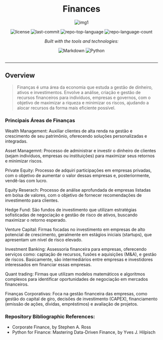 <div id="top">

<!-- HEADER STYLE: CLASSIC -->
<div align="center">

# Finances
![img1](https://github.com/user-attachments/assets/3320328e-efb4-49c8-bb23-6a1f55002648)

<!-- BADGES -->
<img src="https://img.shields.io/github/license/HenrySchall/Artificial_Intelligence?style=flat&logo=opensourceinitiative&logoColor=white&color=0080ff" alt="license">
<img src="https://img.shields.io/github/last-commit/HenrySchall/Artificial_Intelligence?style=flat&logo=git&logoColor=white&color=0080ff" alt="last-commit">
<img src="https://img.shields.io/github/languages/top/HenrySchall/Artificial_Intelligence?style=flat&color=0080ff" alt="repo-top-language">
<img src="https://img.shields.io/github/languages/count/HenrySchall/Artificial_Intelligence?style=flat&color=0080ff" alt="repo-language-count">

<em>Built with the tools and technologies:</em>

<img src="https://img.shields.io/badge/Markdown-000000.svg?style=flat&logo=Markdown&logoColor=white" alt="Markdown">
<img src="https://img.shields.io/badge/Python-3776AB.svg?style=flat&logo=Python&logoColor=white" alt="Python">

</div>
<br>

---
## Overview

> Finanças é uma área da economia que estuda a gestão de dinheiro, ativos e investimentos. Envolve a análise, criação e gestão de recursos financeiros para indivíduos, empresas e governos, com o objetivo de maximizar a riqueza e minimizar os riscos, ajudando a alocar recursos da forma mais eficiente possível.

### Principais Áreas de Finanças

Wealth Management: Auxiliar clientes de alta renda na gestão e crescimento de seu patrimônio, oferecendo soluções personalizadas e integradas. 

Asset Managemnt: Processo de administrar e investir o dinheiro de clientes (sejam indivíduos, empresas ou instituições) para maximizar seus retornos e minimizar riscos.

Private Equity: Processo de adquiri participações em empresas privadas, com o objetivo de aumentar o valor dessas empresas e, posteriormente, vendê-las com lucro.

Equity Reserach: Processo de análise aprofundada de empresas listadas em bolsa de valores, com o objetivo de fornecer recomendações de investimento para clientes.

Hedge Fund: São fundos de investimento que utilizam estratégias sofisticadas de negociação e gestão de risco de ativos, buscando maximizar o retorno esperado.

Venture Capital: Firmas focadas no investimento em empresas de alto potencial de crescimento, geralmente em estágios iniciais (startups), que apresentam um nível de risco elevado.

Investment Banking: Assessoria financeira para empresas, oferecendo serviços como: captação de recursos, fusões e aquisições (M&A), e gestão de riscos. Basicamente, são intermediários entre empresas e investidores interessados em financiar essas empresas.

Quant trading: Firmas que utilizam modelos matemáticos e algoritmos complexos para identificar oportunidades de negociação em mercados financeiros.

Finanças Corporativas: Foca na gestão financeira das empresas, como gestão do capital de giro, decisões de investimento (CAPEX), financiamento (emissão de ações, dívidas, empréstimos) e avaliação de projetos. 

### Repository Bibliographic References:
- Corporate Finance, by Stephen A. Ross
- Python for Finance: Mastering Data-Driven Finance, by Yves J. Hilpisch

